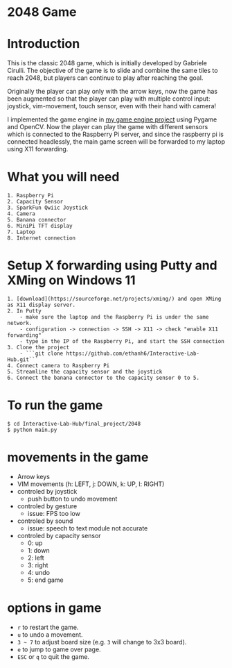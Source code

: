 
# 2048 Game

# Introduction
This is the classic 2048 game, which is initially developed by Gabriele Cirulli. The objective of the game is to slide and combine the same tiles to reach 2048, but players can continue to play after reaching the goal. 

Originally the player can play only with the arrow keys, now the game has been augmented so that the player can play with multiple control input: joystick, vim-movement, touch sensor, even with their hand with camera!

I implemented the game engine in [my game engine project](https://github.com/ethanh6/Adversarial_Search_2048_Game) using Pygame and OpenCV. Now the player can play the game with different sensors which is connected to the Raspberry Pi server, and since the raspberry pi is connected headlessly, the main game screen will be forwarded to my laptop using X11 forwarding. 

# What you will need
	1. Raspberry Pi
	2. Capacity Sensor
	3. SparkFun Qwiic Joystick
	4. Camera
	5. Banana connector
	6. MiniPi TFT display
	7. Laptop
	8. Internet connection

# Setup X forwarding using Putty and XMing on Windows 11
	1. [download](https://sourceforge.net/projects/xming/) and open XMing as X11 display server.
	2. In Putty
		- make sure the laptop and the Raspberry Pi is under the same network. 
		- configuration -> connection -> SSH -> X11 -> check "enable X11 forwarding"
		- type in the IP of the Raspberry Pi, and start the SSH connection
	3. Clone the project
      	- ```git clone https://github.com/ethanh6/Interactive-Lab-Hub.git```
	4. Connect camera to Raspberry Pi
	5. Streamline the capacity sensor and the joystick
	6. Connect the banana connector to the capacity sensor 0 to 5.

# To run the game
```
$ cd Interactive-Lab-Hub/final_project/2048
$ python main.py
```

# movements in the game
- Arrow keys
- VIM movements (h: LEFT, j: DOWN, k: UP, l: RIGHT)
- controled by joystick
	- push button to undo movement
- controled by gesture 
	- issue: FPS too low
- controled by sound
	- issue: speech to text module not accurate
- controled by capacity sensor
	- 0: up
	- 1: down
	- 2: left
	- 3: right
	- 4: undo
	- 5: end game 

# options in game
- `r` to restart the game.
- `u` to undo a movement.
- `3 ~ 7` to adjust board size (e.g. `3` will change to 3x3 board).
- `e` to jump to game over page.
- `ESC` or `q` to quit the game.
